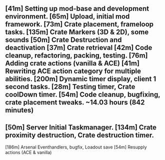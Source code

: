 [41m]  Setting up mod-base and development environment.
[65m]  Upload, initial mod framework.
[73m]  Crate placement, frameloop tasks.
[135m] Crate Markers (3D & 2D), some sounds
[50m]  Crate Destruction and deactivation
[37m]  Crate retrieval
[42m]  Code cleanup, refactoring, packing, testing.
[76m]  Adding crate actions (vanilla & ACE)
[41m]  Rewriting ACE action category for multiple abilities.
[200m] Dynamic timer display, client 1 second tasks.
[28m]  Testing timer, Crate coolDown timer.
[54m]  Code cleanup, bugfixing, crate placement tweaks.
~14.03 hours (842 minutes)
---
[50m]  Server Initial Taskmanager.
[134m] Crate proximity destruction, Crate destruction timer.
---
[186m] Arsenal Eventhandlers, bugfix, Loadout save
[54m]  Resupply actions (ACE & vanilla)